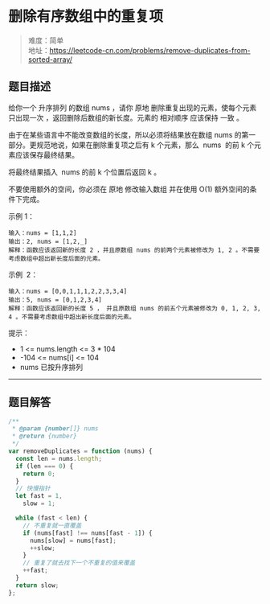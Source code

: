# 删除有序数组中的重复项

> 难度：简单  
> 地址：https://leetcode-cn.com/problems/remove-duplicates-from-sorted-array/

## 题目描述

给你一个 升序排列 的数组 nums ，请你 原地 删除重复出现的元素，使每个元素 只出现一次 ，返回删除后数组的新长度。元素的 相对顺序 应该保持 一致 。

由于在某些语言中不能改变数组的长度，所以必须将结果放在数组 nums 的第一部分。更规范地说，如果在删除重复项之后有 k 个元素，那么  nums  的前 k 个元素应该保存最终结果。

将最终结果插入  nums 的前 k 个位置后返回 k 。

不要使用额外的空间，你必须在 原地 修改输入数组 并在使用 O(1) 额外空间的条件下完成。

示例 1：

```
输入：nums = [1,1,2]
输出：2, nums = [1,2,_]
解释：函数应该返回新的长度 2 ，并且原数组 nums 的前两个元素被修改为 1, 2 。不需要考虑数组中超出新长度后面的元素。
```

示例  2：

```
输入：nums = [0,0,1,1,1,2,2,3,3,4]
输出：5, nums = [0,1,2,3,4]
解释：函数应该返回新的长度 5 ， 并且原数组 nums 的前五个元素被修改为 0, 1, 2, 3, 4 。不需要考虑数组中超出新长度后面的元素。
```

提示：

- 1 <= nums.length <= 3 \* 104
- -104 <= nums[i] <= 104
- nums 已按升序排列

---

## 题目解答

```javascript
/**
 * @param {number[]} nums
 * @return {number}
 */
var removeDuplicates = function (nums) {
  const len = nums.length;
  if (len === 0) {
    return 0;
  }
  // 快慢指针
  let fast = 1,
    slow = 1;

  while (fast < len) {
    // 不重复就一直覆盖
    if (nums[fast] !== nums[fast - 1]) {
      nums[slow] = nums[fast];
      ++slow;
    }
    // 重复了就去找下一个不重复的值来覆盖
    ++fast;
  }
  return slow;
};
```
